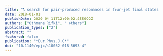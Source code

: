 ```yaml
---
title: "A search for pair-produced resonances in four-jet final states at $sqrts =$ 13 TeV with the ATLAS detector"
date: 2018-01-01
publishDate: 2020-04-11T12:00:02.855092Z
authors: ["Othmane Rifki", " others"]
publication_types: ["2"]
abstract: ""
featured: false
publication: "*Eur.Phys.J.C*"
doi: "10.1140/epjc/s10052-018-5693-4"
---
```


